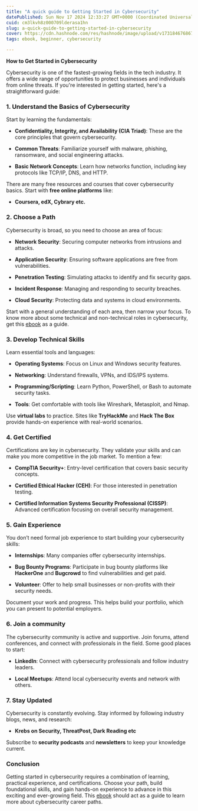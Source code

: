 ```yaml
---
title: "A quick guide to Getting Started in Cybersecurity"
datePublished: Sun Nov 17 2024 12:33:27 GMT+0000 (Coordinated Universal Time)
cuid: cm3lkvh8z000709lderasa1hn
slug: a-quick-guide-to-getting-started-in-cybersecurity
cover: https://cdn.hashnode.com/res/hashnode/image/upload/v1731846768678/a2967dc0-d7dd-48cc-97af-17db8310241d.jpeg
tags: ebook, beginner, cybersecurity

---
```


**How to Get Started in Cybersecurity**

Cybersecurity is one of the fastest-growing fields in the tech industry. It offers a wide range of opportunities to protect businesses and individuals from online threats. If you're interested in getting started, here's a straightforward guide:

### 1\. **Understand the Basics of Cybersecurity**

Start by learning the fundamentals:

* **Confidentiality, Integrity, and Availability (CIA Triad)**: These are the core principles that govern cybersecurity.
    
* **Common Threats**: Familiarize yourself with malware, phishing, ransomware, and social engineering attacks.
    
* **Basic Network Concepts**: Learn how networks function, including key protocols like TCP/IP, DNS, and HTTP.
    

There are many free resources and courses that cover cybersecurity basics. Start with **free online platforms** like:

* **Coursera, edX, Cybrary etc.**
    

### 2\. **Choose a Path**

Cybersecurity is broad, so you need to choose an area of focus:

* **Network Security**: Securing computer networks from intrusions and attacks.
    
* **Application Security**: Ensuring software applications are free from vulnerabilities.
    
* **Penetration Testing**: Simulating attacks to identify and fix security gaps.
    
* **Incident Response**: Managing and responding to security breaches.
    
* **Cloud Security**: Protecting data and systems in cloud environments.
    

Start with a general understanding of each area, then narrow your focus. To know more about some technical and non-technical roles in cybersecurity, get this [ebook](https://ohekpeje.gumroad.com/l/aqqov) as a guide.

### 3\. **Develop Technical Skills**

Learn essential tools and languages:

* **Operating Systems**: Focus on Linux and Windows security features.
    
* **Networking**: Understand firewalls, VPNs, and IDS/IPS systems.
    
* **Programming/Scripting**: Learn Python, PowerShell, or Bash to automate security tasks.
    
* **Tools**: Get comfortable with tools like Wireshark, Metasploit, and Nmap.
    

Use **virtual labs** to practice. Sites like **TryHackMe** and **Hack The Box** provide hands-on experience with real-world scenarios.

### 4\. **Get Certified**

Certifications are key in cybersecurity. They validate your skills and can make you more competitive in the job market. To mention a few:

* **CompTIA Security+**: Entry-level certification that covers basic security concepts.
    
* **Certified Ethical Hacker (CEH)**: For those interested in penetration testing.
    
* **Certified Information Systems Security Professional (CISSP)**: Advanced certification focusing on overall security management.
    

### 5\. **Gain Experience**

You don’t need formal job experience to start building your cybersecurity skills:

* **Internships**: Many companies offer cybersecurity internships.
    
* **Bug Bounty Programs**: Participate in bug bounty platforms like **HackerOne** and **Bugcrowd** to find vulnerabilities and get paid.
    
* **Volunteer**: Offer to help small businesses or non-profits with their security needs.
    

Document your work and progress. This helps build your portfolio, which you can present to potential employers.

### 6\. **Join a community**

The cybersecurity community is active and supportive. Join forums, attend conferences, and connect with professionals in the field. Some good places to start:

* **LinkedIn**: Connect with cybersecurity professionals and follow industry leaders.
    
* **Local Meetups**: Attend local cybersecurity events and network with others.
    

### 7\. **Stay Updated**

Cybersecurity is constantly evolving. Stay informed by following industry blogs, news, and research:

* **Krebs on Security, ThreatPost, Dark Reading etc**
    

Subscribe to **security podcasts** and **newsletters** to keep your knowledge current.

### Conclusion

Getting started in cybersecurity requires a combination of learning, practical experience, and certifications. Choose your path, build foundational skills, and gain hands-on experience to advance in this exciting and ever-growing field. This [ebook](https://ohekpeje.gumroad.com/l/aqqov) should act as a guide to learn more about cybersecurity career paths.